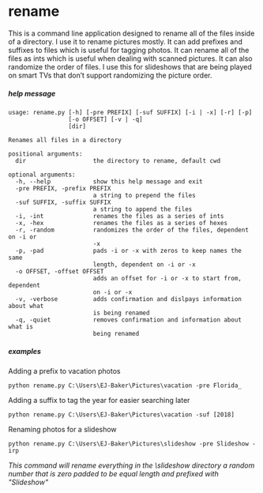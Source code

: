# rename

This is a command line application designed to rename all of the files inside of a directory. I use it to rename pictures mostly. It can add prefixes and suffixes to files which is useful for tagging photos. It can rename all of the files as ints which is useful when dealing with scanned pictures. It can also randomize the order of files. I use this for slideshows that are being played on smart TVs that don’t support randomizing the picture order.
##### help message
```
usage: rename.py [-h] [-pre PREFIX] [-suf SUFFIX] [-i | -x] [-r] [-p]
                 [-o OFFSET] [-v | -q]
                 [dir]

Renames all files in a directory

positional arguments:
  dir                   the directory to rename, default cwd

optional arguments:
  -h, --help            show this help message and exit
  -pre PREFIX, -prefix PREFIX
                        a string to prepend the files
  -suf SUFFIX, -suffix SUFFIX
                        a string to append the files
  -i, -int              renames the files as a series of ints
  -x, -hex              renames the files as a series of hexes
  -r, -random           randomizes the order of the files, dependent on -i or
                        -x
  -p, -pad              pads -i or -x with zeros to keep names the same
                        length, dependent on -i or -x
  -o OFFSET, -offset OFFSET
                        adds an offset for -i or -x to start from, dependent
                        on -i or -x
  -v, -verbose          adds confirmation and dislpays information about what
                        is being renamed
  -q, -quiet            removes confirmation and information about what is
                        being renamed
```

##### examples
Adding a prefix to vacation photos
```
python rename.py C:\Users\EJ-Baker\Pictures\vacation -pre Florida_
```
Adding a suffix to tag the year for easier searching later
```
python rename.py C:\Users\EJ-Baker\Pictures\vacation -suf [2018]
```
Renaming photos for a slideshow
```
python rename.py C:\Users\EJ-Baker\Pictures\slideshow -pre Slideshow -irp
```
*This command will rename everything in the \slideshow directory a random number that is zero padded to be equal length and prefixed with "Slideshow"*
